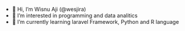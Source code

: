 - 👋 Hi, I’m Wisnu Aji (@wesjira)
- 👀 I’m interested in programming and data analitics
- 🌱 I’m currently learning laravel Framework, Python and R language
<!---
- 💞️ I’m looking to collaborate on ...
- 📫 How to reach me ...
--->
<!---
wesjira/wesjira is a ✨ special ✨ repository because its `README.md` (this file) appears on your GitHub profile.
You can click the Preview link to take a look at your changes.
--->
